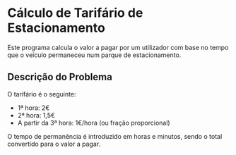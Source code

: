 # Cálculo de Tarifário de Estacionamento

Este programa calcula o valor a pagar por um utilizador com base no tempo que o veículo permaneceu num parque de estacionamento.

## Descrição do Problema

O tarifário é o seguinte:

- 1ª hora: 2€
- 2ª hora: 1,5€
- A partir da 3ª hora: 1€/hora (ou fração proporcional)

O tempo de permanência é introduzido em horas e minutos, sendo o total convertido para o valor a pagar.